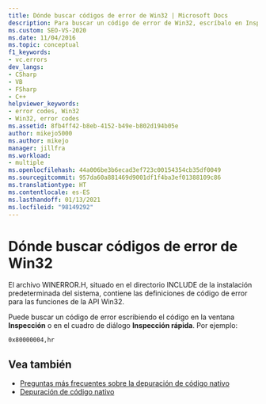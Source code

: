 ```yaml
---
title: Dónde buscar códigos de error de Win32 | Microsoft Docs
description: Para buscar un código de error de Win32, escríbalo en Inspección o en Inspección rápida. Por ejemplo, "0x80000004,hr". Las definiciones de los códigos de error se encuentran en INCLUDE\WINERROR.H.
ms.custom: SEO-VS-2020
ms.date: 11/04/2016
ms.topic: conceptual
f1_keywords:
- vc.errors
dev_langs:
- CSharp
- VB
- FSharp
- C++
helpviewer_keywords:
- error codes, Win32
- Win32, error codes
ms.assetid: 8fb4ff42-b8eb-4152-b49e-b802d194b05e
author: mikejo5000
ms.author: mikejo
manager: jillfra
ms.workload:
- multiple
ms.openlocfilehash: 44a006be3b6ecad3ef723c00154354cb35df0049
ms.sourcegitcommit: 957da60a881469d9001df1f4ba3ef01388109c86
ms.translationtype: HT
ms.contentlocale: es-ES
ms.lasthandoff: 01/13/2021
ms.locfileid: "98149292"
---
```

# <a name="where-can-i-look-up-win32-error-codes"></a>Dónde buscar códigos de error de Win32
El archivo WINERROR.H, situado en el directorio INCLUDE de la instalación predeterminada del sistema, contiene las definiciones de código de error para las funciones de la API Win32.

 Puede buscar un código de error escribiendo el código en la ventana **Inspección** o en el cuadro de diálogo **Inspección rápida**. Por ejemplo:

`0x80000004,hr`

## <a name="see-also"></a>Vea también
- [Preguntas más frecuentes sobre la depuración de código nativo](../debugger/debugging-native-code-faqs.md)
- [Depuración de código nativo](../debugger/debugging-native-code.md)
